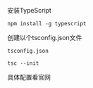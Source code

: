 安装TypeScript
```node
npm install -g typescript
```

创建以个tsconfig.json文件
```
tsconfig.json
```
```
tsc --init
```
具体配置看官网
